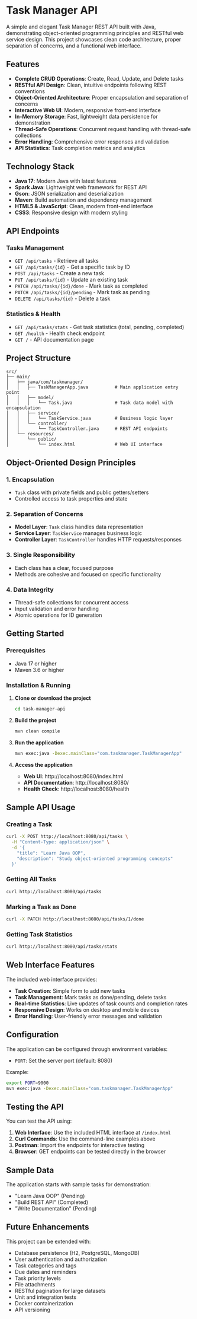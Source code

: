 # Task Manager API

A simple and elegant Task Manager REST API built with Java, demonstrating object-oriented programming principles and RESTful web service design. This project showcases clean code architecture, proper separation of concerns, and a functional web interface.

## Features

- **Complete CRUD Operations**: Create, Read, Update, and Delete tasks
- **RESTful API Design**: Clean, intuitive endpoints following REST conventions
- **Object-Oriented Architecture**: Proper encapsulation and separation of concerns
- **Interactive Web UI**: Modern, responsive front-end interface
- **In-Memory Storage**: Fast, lightweight data persistence for demonstration
- **Thread-Safe Operations**: Concurrent request handling with thread-safe collections
- **Error Handling**: Comprehensive error responses and validation
- **API Statistics**: Task completion metrics and analytics

## Technology Stack

- **Java 17**: Modern Java with latest features
- **Spark Java**: Lightweight web framework for REST API
- **Gson**: JSON serialization and deserialization
- **Maven**: Build automation and dependency management
- **HTML5 & JavaScript**: Clean, modern front-end interface
- **CSS3**: Responsive design with modern styling

## API Endpoints

### Tasks Management
- `GET /api/tasks` - Retrieve all tasks
- `GET /api/tasks/{id}` - Get a specific task by ID
- `POST /api/tasks` - Create a new task
- `PUT /api/tasks/{id}` - Update an existing task
- `PATCH /api/tasks/{id}/done` - Mark task as completed
- `PATCH /api/tasks/{id}/pending` - Mark task as pending
- `DELETE /api/tasks/{id}` - Delete a task

### Statistics & Health
- `GET /api/tasks/stats` - Get task statistics (total, pending, completed)
- `GET /health` - Health check endpoint
- `GET /` - API documentation page

## Project Structure

```
src/
├── main/
│   ├── java/com/taskmanager/
│   │   ├── TaskManagerApp.java          # Main application entry point
│   │   ├── model/
│   │   │   └── Task.java                # Task data model with encapsulation
│   │   ├── service/
│   │   │   └── TaskService.java         # Business logic layer
│   │   └── controller/
│   │       └── TaskController.java      # REST API endpoints
│   └── resources/
│       └── public/
│           └── index.html               # Web UI interface
```

## Object-Oriented Design Principles

### 1. **Encapsulation**
- `Task` class with private fields and public getters/setters
- Controlled access to task properties and state

### 2. **Separation of Concerns**
- **Model Layer**: `Task` class handles data representation
- **Service Layer**: `TaskService` manages business logic
- **Controller Layer**: `TaskController` handles HTTP requests/responses

### 3. **Single Responsibility**
- Each class has a clear, focused purpose
- Methods are cohesive and focused on specific functionality

### 4. **Data Integrity**
- Thread-safe collections for concurrent access
- Input validation and error handling
- Atomic operations for ID generation

## Getting Started

### Prerequisites
- Java 17 or higher
- Maven 3.6 or higher

### Installation & Running

1. **Clone or download the project**
   ```bash
   cd task-manager-api
   ```

2. **Build the project**
   ```bash
   mvn clean compile
   ```

3. **Run the application**
   ```bash
   mvn exec:java -Dexec.mainClass="com.taskmanager.TaskManagerApp"
   ```

4. **Access the application**
   - **Web UI**: http://localhost:8080/index.html
   - **API Documentation**: http://localhost:8080/
   - **Health Check**: http://localhost:8080/health

## Sample API Usage

### Creating a Task
```bash
curl -X POST http://localhost:8080/api/tasks \
  -H "Content-Type: application/json" \
  -d '{
    "title": "Learn Java OOP",
    "description": "Study object-oriented programming concepts"
  }'
```

### Getting All Tasks
```bash
curl http://localhost:8080/api/tasks
```

### Marking a Task as Done
```bash
curl -X PATCH http://localhost:8080/api/tasks/1/done
```

### Getting Task Statistics
```bash
curl http://localhost:8080/api/tasks/stats
```

## Web Interface Features

The included web interface provides:
- **Task Creation**: Simple form to add new tasks
- **Task Management**: Mark tasks as done/pending, delete tasks
- **Real-time Statistics**: Live updates of task counts and completion rates
- **Responsive Design**: Works on desktop and mobile devices
- **Error Handling**: User-friendly error messages and validation

## Configuration

The application can be configured through environment variables:
- `PORT`: Set the server port (default: 8080)

Example:
```bash
export PORT=9000
mvn exec:java -Dexec.mainClass="com.taskmanager.TaskManagerApp"
```

## Testing the API

You can test the API using:
1. **Web Interface**: Use the included HTML interface at `/index.html`
2. **Curl Commands**: Use the command-line examples above
3. **Postman**: Import the endpoints for interactive testing
4. **Browser**: GET endpoints can be tested directly in the browser

## Sample Data

The application starts with sample tasks for demonstration:
- "Learn Java OOP" (Pending)
- "Build REST API" (Completed)
- "Write Documentation" (Pending)

## Future Enhancements

This project can be extended with:
- Database persistence (H2, PostgreSQL, MongoDB)
- User authentication and authorization
- Task categories and tags
- Due dates and reminders
- Task priority levels
- File attachments
- RESTful pagination for large datasets
- Unit and integration tests
- Docker containerization
- API versioning


